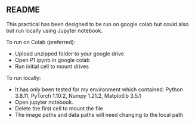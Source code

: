 ## README 

This practical has been designed to be run on google colab but could also but run locally using Jupyter notebook.

To run on Colab (preferred):
- Upload unzipped folder to your google drive
- Open P1.ipynb in google colab 
- Run initial cell to mount drives

To run locally:
- It has only been tested for my environment which contained: Python 3.8.11, PyTorch 1.10.2, Numpy 1.21.2, Matplotlib 3.5.1
- Open jupyter notebook.
- Delete the first cell to mount the file
- The image paths and data paths will need changing to the local path


